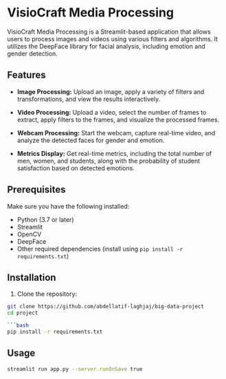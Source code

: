 # VisioCraft Media Processing

VisioCraft Media Processing is a Streamlit-based application that allows users to process images and videos using various filters and algorithms. It utilizes the DeepFace library for facial analysis, including emotion and gender detection.

## Features

- **Image Processing:** Upload an image, apply a variety of filters and transformations, and view the results interactively.
- **Video Processing:** Upload a video, select the number of frames to extract, apply filters to the frames, and visualize the processed frames.

- **Webcam Processing:** Start the webcam, capture real-time video, and analyze the detected faces for gender and emotion.

- **Metrics Display:** Get real-time metrics, including the total number of men, women, and students, along with the probability of student satisfaction based on detected emotions.

## Prerequisites

Make sure you have the following installed:

- Python (3.7 or later)
- Streamlit
- OpenCV
- DeepFace
- Other required dependencies (install using `pip install -r requirements.txt`)

## Installation

1. Clone the repository:

````bash
git clone https://github.com/abdellatif-laghjaj/big-data-project
cd project

```bash
pip install -r requirements.txt
````

## Usage

```bash
streamlit run app.py --server.runOnSave true
```
